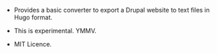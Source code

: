 * Provides a basic converter to export a Drupal website to text files in Hugo format.

* This is experimental. YMMV.

* MIT Licence.
